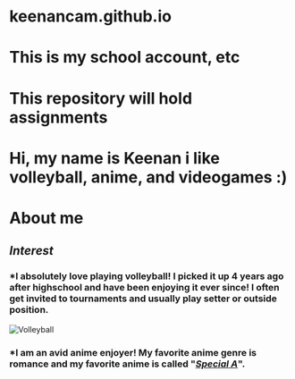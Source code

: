 # keenancam.github.io
# This is my school account, etc
# This repository will hold assignments 
# Hi, my name is Keenan i like volleyball, anime, and videogames :)
# About me
## **_Interest_**
### *I absolutely love playing volleyball! I picked it up 4 years ago after highschool and have been enjoying it ever since! I often get invited to tournaments and usually play setter or outside position.
![Volleyball](https://www.google.com/imgres?q=haikyuu&imgurl=https%3A%2F%2Fstatic1.srcdn.com%2Fwordpress%2Fwp-content%2Fuploads%2F2024%2F06%2Fhaikyuu-the-dumpster-battle-review.jpg&imgrefurl=https%3A%2F%2Fscreenrant.com%2Fhaikyu-anime-volleyball-inspiration-pursuit-dream%2F&docid=XwEktj2NucL--M&tbnid=6V2CEHhDYk5wQM&vet=12ahUKEwi79L6c_4yLAxX1EFkFHZs1AFMQM3oECGQQAA..i&w=1400&h=700&hcb=2&ved=2ahUKEwi79L6c_4yLAxX1EFkFHZs1AFMQM3oECGQQAA)
### *I am an avid anime enjoyer! My favorite anime genre is romance and my favorite anime is called "**_[Special A]_**".
[Special A]: https://www.animenewsnetwork.com/encyclopedia/anime.php?id=8769
